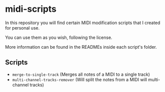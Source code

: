 # midi-scripts

In this repository you will find certain MIDI modification scripts that I created for personal use.

You can use them as you wish, following the license.

More information can be found in the READMEs inside each script's folder.

## Scripts

- `merge-to-single-track` (Merges all notes of a MIDI to a single track)
- `multi-channel-tracks-remover` (Will split the notes from a MIDI will multi-channel tracks)
